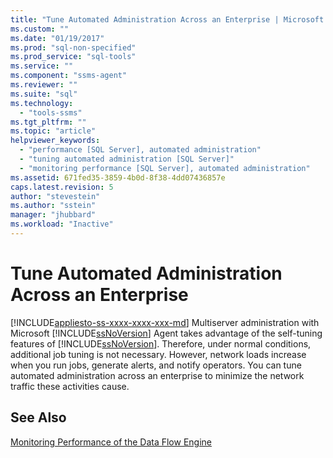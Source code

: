 ```yaml
---
title: "Tune Automated Administration Across an Enterprise | Microsoft Docs"
ms.custom: ""
ms.date: "01/19/2017"
ms.prod: "sql-non-specified"
ms.prod_service: "sql-tools"
ms.service: ""
ms.component: "ssms-agent"
ms.reviewer: ""
ms.suite: "sql"
ms.technology: 
  - "tools-ssms"
ms.tgt_pltfrm: ""
ms.topic: "article"
helpviewer_keywords: 
  - "performance [SQL Server], automated administration"
  - "tuning automated administration [SQL Server]"
  - "monitoring performance [SQL Server], automated administration"
ms.assetid: 671fed35-3859-4b0d-8f38-4dd07436857e
caps.latest.revision: 5
author: "stevestein"
ms.author: "sstein"
manager: "jhubbard"
ms.workload: "Inactive"
---
```

# Tune Automated Administration Across an Enterprise
[!INCLUDE[appliesto-ss-xxxx-xxxx-xxx-md](../../includes/appliesto-ss-xxxx-xxxx-xxx-md.md)]
Multiserver administration with Microsoft [!INCLUDE[ssNoVersion](../../includes/ssnoversion_md.md)] Agent takes advantage of the self-tuning features of [!INCLUDE[ssNoVersion](../../includes/ssnoversion_md.md)]. Therefore, under normal conditions, additional job tuning is not necessary. However, network loads increase when you run jobs, generate alerts, and notify operators. You can tune automated administration across an enterprise to minimize the network traffic these activities cause.  
  
## See Also  
[Monitoring Performance of the Data Flow Engine](http://msdn.microsoft.com/en-us/11e17f4e-72ed-44d7-a71d-a68937a78e4c)  
  
